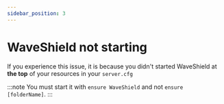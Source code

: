 ```yaml
---
sidebar_position: 3
---
```


# WaveShield not starting

If you experience this issue, it is because you didn't started WaveShield at <strong>the top</strong> of your resources in your `server.cfg`

:::note
You must start it with `ensure WaveShield` and not `ensure [folderName]`.
:::